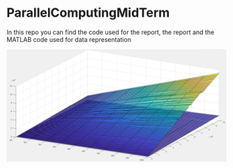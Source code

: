 # ParallelComputingMidTerm
In this repo you can find the code used for the report, the report and the MATLAB code used for data representation

![Alt text](surf.png?raw=true "Title")

